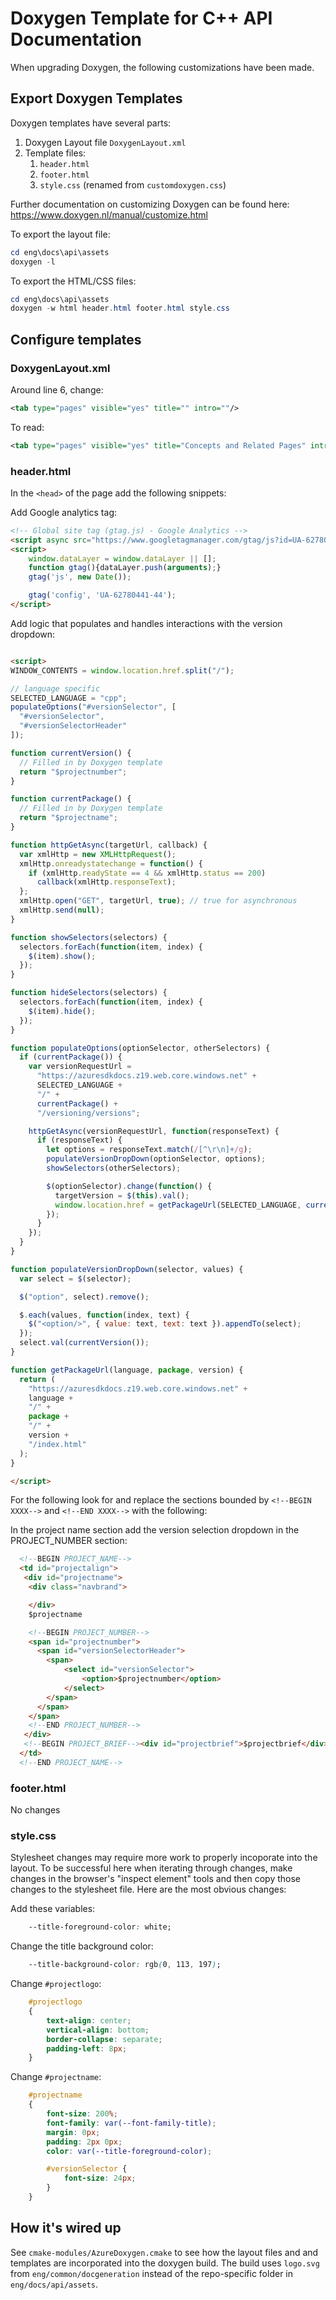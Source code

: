 # Doxygen Template for C++ API Documentation

When upgrading Doxygen, the following customizations have been made. 

## Export Doxygen Templates

Doxygen templates have several parts:

1. Doxygen Layout file `DoxygenLayout.xml`
1. Template files:
    1. `header.html`
    1. `footer.html`
    1. `style.css` (renamed from `customdoxygen.css`)

Further documentation on customizing Doxygen can be found here: https://www.doxygen.nl/manual/customize.html

To export the layout file:

```powershell
cd eng\docs\api\assets
doxygen -l
```

To export the HTML/CSS files:

```powershell
cd eng\docs\api\assets
doxygen -w html header.html footer.html style.css
```

## Configure templates

### DoxygenLayout.xml

Around line 6, change:

```xml
<tab type="pages" visible="yes" title="" intro=""/>
```

To read:

```xml
<tab type="pages" visible="yes" title="Concepts and Related Pages" intro=""/>
```

### header.html

In the `<head>` of the page add the following snippets:

Add Google analytics tag:

```html
<!-- Global site tag (gtag.js) - Google Analytics -->
<script async src="https://www.googletagmanager.com/gtag/js?id=UA-62780441-44"></script>
<script>
    window.dataLayer = window.dataLayer || [];
    function gtag(){dataLayer.push(arguments);}
    gtag('js', new Date());

    gtag('config', 'UA-62780441-44');
</script>
```

Add logic that populates and handles interactions with the version dropdown:

```html

<script>
WINDOW_CONTENTS = window.location.href.split("/");

// language specific
SELECTED_LANGUAGE = "cpp";
populateOptions("#versionSelector", [
  "#versionSelector",
  "#versionSelectorHeader"
]);

function currentVersion() {
  // Filled in by Doxygen template
  return "$projectnumber";
}

function currentPackage() {
  // Filled in by Doxygen template
  return "$projectname";
}

function httpGetAsync(targetUrl, callback) {
  var xmlHttp = new XMLHttpRequest();
  xmlHttp.onreadystatechange = function() {
    if (xmlHttp.readyState == 4 && xmlHttp.status == 200)
      callback(xmlHttp.responseText);
  };
  xmlHttp.open("GET", targetUrl, true); // true for asynchronous
  xmlHttp.send(null);
}

function showSelectors(selectors) {
  selectors.forEach(function(item, index) {
    $(item).show();
  });
}

function hideSelectors(selectors) {
  selectors.forEach(function(item, index) {
    $(item).hide();
  });
}

function populateOptions(optionSelector, otherSelectors) {
  if (currentPackage()) {
    var versionRequestUrl =
      "https://azuresdkdocs.z19.web.core.windows.net" +
      SELECTED_LANGUAGE +
      "/" +
      currentPackage() +
      "/versioning/versions";

    httpGetAsync(versionRequestUrl, function(responseText) {
      if (responseText) {
        let options = responseText.match(/[^\r\n]+/g);
        populateVersionDropDown(optionSelector, options);
        showSelectors(otherSelectors);

        $(optionSelector).change(function() {
          targetVersion = $(this).val();
          window.location.href = getPackageUrl(SELECTED_LANGUAGE, currentPackage(), targetVersion);
        });
      }
    });
  }
}

function populateVersionDropDown(selector, values) {
  var select = $(selector);

  $("option", select).remove();

  $.each(values, function(index, text) {
    $("<option/>", { value: text, text: text }).appendTo(select);
  });
  select.val(currentVersion());
}

function getPackageUrl(language, package, version) {
  return (
    "https://azuresdkdocs.z19.web.core.windows.net" +
    language +
    "/" +
    package +
    "/" +
    version +
    "/index.html"
  );
}

</script>
```

For the following look for and replace the sections bounded by
`<!--BEGIN XXXX-->` and `<!--END XXXX-->` with the following:

In the project name section add the version selection dropdown in the
PROJECT_NUMBER section:

```html
  <!--BEGIN PROJECT_NAME-->
  <td id="projectalign">
   <div id="projectname">
    <div class="navbrand">

    </div>
    $projectname

    <!--BEGIN PROJECT_NUMBER-->
    <span id="projectnumber">
      <span id="versionSelectorHeader">
        <span>
            <select id="versionSelector">
                <option>$projectnumber</option>
            </select>
        </span>
      </span>
    </span>
    <!--END PROJECT_NUMBER-->
   </div>
   <!--BEGIN PROJECT_BRIEF--><div id="projectbrief">$projectbrief</div><!--END PROJECT_BRIEF-->
  </td>
  <!--END PROJECT_NAME-->
```

### footer.html

No changes

### style.css

Stylesheet changes may require more work to properly incoporate into the layout.
To be successful here when iterating through changes, make changes in the
browser's "inspect element" tools and then copy those changes to the stylesheet
file. Here are the most obvious changes:

Add these variables:

```css
    --title-foreground-color: white;
```

Change the title background color:

```css
    --title-background-color: rgb(0, 113, 197);
```

Change `#projectlogo`:

```css
    #projectlogo
    {
        text-align: center;
        vertical-align: bottom;
        border-collapse: separate;
        padding-left: 8px;
    }
```

Change `#projectname`:

```css
    #projectname
    {
        font-size: 200%;
        font-family: var(--font-family-title);
        margin: 0px;
        padding: 2px 0px;
        color: var(--title-foreground-color);

        #versionSelector {
            font-size: 24px;
        }
    }
```

## How it's wired up

See `cmake-modules/AzureDoxygen.cmake` to see how the layout files and and
templates are incorporated into the doxygen build. The build uses `logo.svg`
from `eng/common/docgeneration` instead of the repo-specific folder in
`eng/docs/api/assets`.
